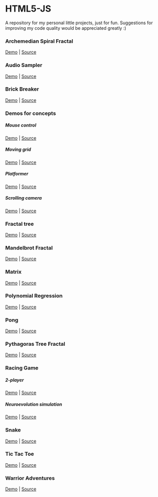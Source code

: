 # HTML5-JS

A repository for my personal little projects, just for fun.
Suggestions for improving my code quality would be appreciated greatly :)

### Archemedian Spiral Fractal
[Demo](https://tobiasvonarx.github.io/HTML5-JS/Archemedian%20Spiral%20Fractal/) | [Source](https://github.com/tobiasvonarx/HTML5-JS/tree/master/Archemedian%20Spiral%20Fractal)
### Audio Sampler
[Demo](https://tobiasvonarx.github.io/HTML5-JS/Audio%20Sampler/) | [Source](https://github.com/tobiasvonarx/HTML5-JS/tree/master/Audio%20Sampler/)
### Brick Breaker
[Demo](https://tobiasvonarx.github.io/HTML5-JS/Brick%20Breaker/) | [Source](https://github.com/tobiasvonarx/HTML5-JS/tree/master/Brick%20Breaker)
### Demos for concepts
##### Mouse control
[Demo](https://tobiasvonarx.github.io/HTML5-JS/Demos%20for%20concepts/mouse%20control.html) | [Source](https://github.com/tobiasvonarx/HTML5-JS/blob/master/Demos%20for%20concepts/mouse%20control.html)
##### Moving grid
[Demo](https://tobiasvonarx.github.io/HTML5-JS/Demos%20for%20concepts/moving%20grid.html) | [Source](https://github.com/tobiasvonarx/HTML5-JS/blob/master/Demos%20for%20concepts/moving%20grid.html)
##### Platformer
[Demo](https://tobiasvonarx.github.io/HTML5-JS/Demos%20for%20concepts/platformer.html) | [Source](https://github.com/tobiasvonarx/HTML5-JS/blob/master/Demos%20for%20concepts/platformer.html)
##### Scrolling camera
[Demo](https://tobiasvonarx.github.io/HTML5-JS/Demos%20for%20concepts/scrolling%20camera.html) | [Source](https://github.com/tobiasvonarx/HTML5-JS/blob/master/Demos%20for%20concepts/scrolling%20camera.html)
### Fractal tree
[Demo](https://tobiasvonarx.github.io/HTML5-JS/Fractal%20Tree/) | [Source](https://github.com/tobiasvonarx/HTML5-JS/tree/master/Fractal%20Tree)
### Mandelbrot Fractal
[Demo](https://tobiasvonarx.github.io/HTML5-JS/Mandelbrot%20Fractal/) | [Source](https://github.com/tobiasvonarx/HTML5-JS/tree/master/Mandelbrot%20Fractal)
### Matrix
[Demo](https://tobiasvonarx.github.io/HTML5-JS/Matrix/) | [Source](https://github.com/tobiasvonarx/HTML5-JS/tree/master/Matrix)
### Polynomial Regression
[Demo](https://tobiasvonarx.github.io/HTML5-JS/Polynomial%20Regression/) | [Source](https://github.com/tobiasvonarx/HTML5-JS/tree/master/Polynomial%20Regression)
### Pong
[Demo](https://tobiasvonarx.github.io/HTML5-JS/Pong/) | [Source](https://github.com/tobiasvonarx/HTML5-JS/tree/master/Pong)
### Pythagoras Tree Fractal
[Demo](https://tobiasvonarx.github.io/HTML5-JS/Pythagoras%20Tree%20Fractal/) | [Source](https://github.com/tobiasvonarx/HTML5-JS/tree/master/Pythagoras%20Tree%20Fractal)
### Racing Game
##### 2-player
[Demo](https://tobiasvonarx.github.io/HTML5-JS/Racing%20Game/) | [Source](https://github.com/tobiasvonarx/HTML5-JS/tree/master/Racing%20Game)
##### Neuroevolution simulation
[Demo](https://tobiasvonarx.github.io/HTML5-JS/Racing%20Game/neuroevolution/) | [Source](https://github.com/tobiasvonarx/HTML5-JS/tree/master/Racing%20Game/neuroevolution)
### Snake
[Demo](https://tobiasvonarx.github.io/HTML5-JS/Snake/) | [Source](https://github.com/tobiasvonarx/HTML5-JS/tree/master/Snake)
### Tic Tac Toe
[Demo](https://tobiasvonarx.github.io/HTML5-JS/Tic%20Tac%20Toe/) | [Source](https://github.com/tobiasvonarx/HTML5-JS/tree/master/Tic%20Tac%20Toe)
### Warrior Adventures
[Demo](https://tobiasvonarx.github.io/HTML5-JS/Warrior%20Adventures/) | [Source](https://github.com/tobiasvonarx/HTML5-JS/tree/master/Warrior%20Adventures)